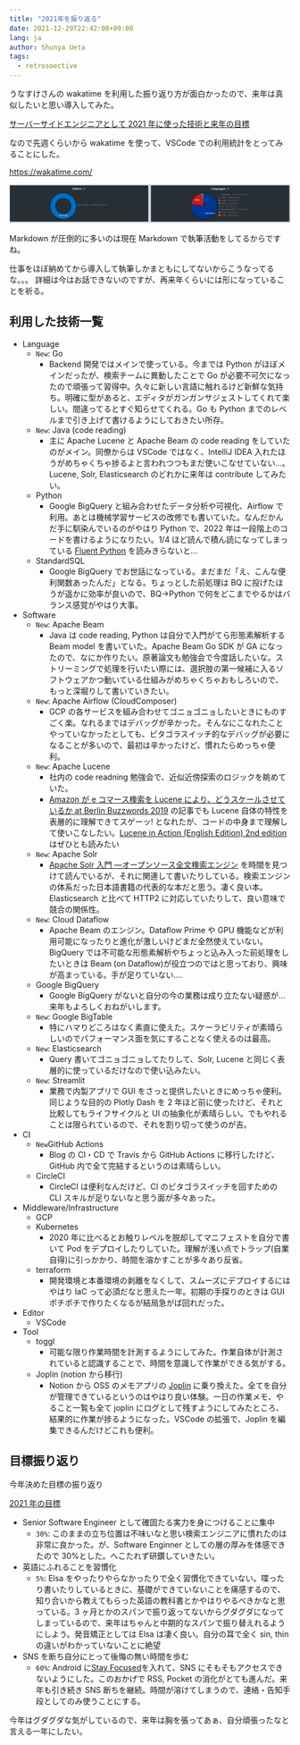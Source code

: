 ```yaml
---
title: "2021年を振り返る"
date: 2021-12-29T22:42:08+09:00
lang: ja
author: Shunya Ueta
tags:
  - retrosoective
---
```


うなすけさんの wakatime を利用した振り返り方が面白かったので、来年は真似したいと思い導入してみた。

[サーバーサイドエンジニアとして 2021 年に使った技術と来年の目標](https://blog.unasuke.com/2021/wrap-up-my-coding/)

なので先週くらいから wakatime を使って、VSCode での利用統計をとってみることにした。

https://wakatime.com/

![wakatimeの統計情報](/posts/2021-12-29/images/1.png)

Markdown が圧倒的に多いのは現在 Markdown で執筆活動をしてるからですね。

仕事をほぼ納めてから導入して執筆しかまともにしてないからこうなってるな。。。
詳細は今はお話できないのですが、再来年くらいには形になっていることを祈る。

## 利用した技術一覧

- Language
  - `New`: Go
    - Backend 開発ではメインで使っている。今までは Python がほぼメインだったが、検索チームに異動したことで Go が必要不可欠になったので頑張って習得中。久々に新しい言語に触れるけど新鮮な気持ち。明確に型があると、エディタがガンガンサジェストしてくれて楽しい。間違ってるとすぐ知らせてくれる。Go も Python までのレベルまで引き上げて書けるようにしておきたい所存。
  - `New`: Java (code reading)
    - 主に Apache Lucene と Apache Beam の code reading をしていたのがメイン。同僚からは VSCode ではなく、IntelliJ IDEA 入れたほうがめちゃくちゃ捗るよと言われつつもまだ使いこなせていない...。Lucene, Solr, Elasticsearch のどれかに来年は contribute してみたい。
  - Python
    - Google BigQuery と組み合わせたデータ分析や可視化、Airflow で利用。あとは機械学習サービスの改修でも書いていた。なんだかんだ手に馴染んでいるのがやはり Python で、2022 年は一段階上のコードを書けるようになりたい。1/4 ほど読んで積ん読になってしまっている [Fluent Python](https://amzn.to/3HlAHS5) を読みきらないと...
  - StandardSQL
    - Google BigQuery でお世話になっている。まだまだ「え、こんな便利関数あったんだ」となる。ちょっとした前処理は BQ に投げたほうが遥かに効率が良いので、BQ→Python で何をどこまでやるかはバランス感覚がやはり大事。
- Software
  - `New`: Apache Beam
    - Java は code reading, Python は自分で入門がてら形態素解析する Beam model を書いていた。Apache Beam Go SDK が GA になったので、なにか作りたい。原著論文も勉強会で今度話したいな。ストリーミングで処理を行いたい際には、選択肢の第一候補に入るソフトウェアかつ動いている仕組みがめちゃくちゃおもしろいので、もっと深堀りして書いていきたい。
  - `New`: Apache Airflow (CloudComposer)
    - GCP の各サービスを組み合わせてゴニョゴニョしたいときにものすごく楽。なれるまではデバッグが辛かった。そんなにこなれたことやっていなかったとしても、ピタゴラスイッチ的なデバッグが必要になることが多いので、最初は辛かったけど、慣れたらめっちゃ便利。
  - `New`: Apache Lucene
    - 社内の code readning 勉強会で、近似近傍探索のロジックを眺めていた。
    - [Amazon が e コマース検索を Lucene により、どうスケールさせているか at Berlin Buzzwords 2019](/posts/2021-11-26/) の記事でも Lucene 自体の特性を表層的に理解できてスゲーッ! となれたが、コードの中身まで理解して使いこなしたい。[Lucene in Action (English Edition) 2nd edition](https://amzn.to/3EFzl2I) はぜひとも読みたい
  - `New`: Apache Solr
    - [Apache Solr 入門 ―オープンソース全文検索エンジン](https://amzn.to/3FB5lGF) を時間を見つけて読んでいるが、それに関連して書いたりしている。検索エンジンの体系だった日本語書籍の代表的な本だと思う。凄く良い本。Elasticsearch と比べて HTTP2 に対応していたりして、良い意味で競合の関係性。
  - `New`: Cloud Dataflow
    - Apache Beam のエンジン。Dataflow Prime や GPU 機能などが利用可能になったりと進化が激しいけどまだ全然使えていない。BigQuery では不可能な形態素解析やちょっと込み入った前処理をしたいときは Beam (on Dataflow)が役立つのではと思っており、興味が高まっている。手が足りていない....
  - Google BigQuery
    - Google BigQuery がないと自分の今の業務は成り立たない疑惑が... 来年もよろしくおねがいします。
  - `New`: Google BigTable
    - 特にハマりどころはなく素直に使えた。スケーラビリティが素晴らしいのでパフォーマンス面を気にすることなく使えるのは最高。
  - `New`: Elasticsearch
    - Query 書いてゴニョゴニョしてたりして、Solr, Lucene と同じく表層的に使っているだけなので使い込みたい。
  - `New`: Streamlit
    - 業務で内製アプリで GUI をさっと提供したいときにめっちゃ便利。同じような目的の Plotly Dash を 2 年ほど前に使ったけど、それと比較してもライフサイクルと UI の抽象化が素晴らしい。でもやれることは限られているので、それを割り切って使うのが吉。
- CI
  - `New`GitHub Actions
    - Blog の CI・CD で Travis から GitHub Actions に移行したけど、GitHub 内で全て完結するというのは素晴らしい。
  - CircleCI
    - CircleCI は便利なんだけど、CI のピタゴラスイッチを回すための CLI スキルが足りないなと思う面が多々あった。
- Middleware/Infrastructure
  - GCP
  - Kubernetes
    - 2020 年に比べるとお触りレベルを脱却してマニフェストを自分で書いて Pod をデプロイしたりしていた。理解が浅い点でトラップ(自業自得)に引っかかり、時間を溶かすことが多々あり反省。
  - terraform
    - 開発環境と本番環境の剥離をなくして、スムーズにデプロイするにはやはり IaC って必須だなと思えた一年。初期の手探りのときは GUI ポチポチで作りたくなるが結局急がば回れだった。
- Editor
  - VSCode
- Tool
  - toggl
    - 可能な限り作業時間を計測するようにしてみた。作業自体が計測されていると認識することで、時間を意識して作業ができる気がする。
  - Joplin (notion から移行)
    - Notion から OSS のメモアプリの [Joplin](https://joplinapp.org/) に乗り換えた。全てを自分が管理できているというのはやはり良い体験。一日の作業メモ、やること一覧も全て joplin にログとして残すようにしてみたところ、結果的に作業が捗るようになった。VSCode の拡張で、Joplin を編集できるんだけどこれも便利。

## 目標振り返り

今年決めた目標の振り返り

[2021 年の目標](/posts/2021-11-26/)

- Senior Software Engineer として確固たる実力を身につけることに集中
  - `30%`: このままの立ち位置は不味いなと思い検索エンジニアに慣れたのは非常に良かった。が、Software Enginner としての層の厚みを体感できたので 30%とした。へこたれず研鑽していきたい。
- 英語にふれることを習慣化
  - `5%`: Elsa をやったりやらなかったりで全く習慣化できていない。喋ったり書いたりしているときに、基礎ができていないことを痛感するので、知り合いから教えてもらった英語の教科書とかやはりやるべきかなと思っている。3 ヶ月とかのスパンで振り返ってないからグダグダになってしまっているので、来年はちゃんと中期的なスパンで振り替えれるようにしよう。発音矯正としては Elsa は凄く良い。自分の耳で全く sin, thin の違いがわかっていないことに絶望
- SNS を断ち自分にとって後悔の無い時間を歩む
  - `60%`: Android に[Stay Focused](https://play.google.com/store/apps/details?id=com.stayfocused)を入れて、SNS にそもそもアクセスできないようにした。このおかげで RSS, Pocket の消化がとても進んだ。来年も引き続き SNS 断ちを継続。時間が溶けてしまうので、連絡・告知手段としてのみ使うことにする。

今年はグダグダな気がしているので、来年は胸を張ってあぁ、自分頑張ったなと言える一年にしたい。
